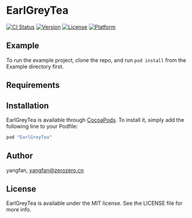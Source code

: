 # EarlGreyTea

[![CI Status](http://img.shields.io/travis/yangfan/EarlGreyTea.svg?style=flat)](https://travis-ci.org/yangfan/EarlGreyTea)
[![Version](https://img.shields.io/cocoapods/v/EarlGreyTea.svg?style=flat)](http://cocoapods.org/pods/EarlGreyTea)
[![License](https://img.shields.io/cocoapods/l/EarlGreyTea.svg?style=flat)](http://cocoapods.org/pods/EarlGreyTea)
[![Platform](https://img.shields.io/cocoapods/p/EarlGreyTea.svg?style=flat)](http://cocoapods.org/pods/EarlGreyTea)

## Example

To run the example project, clone the repo, and run `pod install` from the Example directory first.

## Requirements

## Installation

EarlGreyTea is available through [CocoaPods](http://cocoapods.org). To install
it, simply add the following line to your Podfile:

```ruby
pod "EarlGreyTea"
```

## Author

yangfan, yangfan@zerozero.cn

## License

EarlGreyTea is available under the MIT license. See the LICENSE file for more info.
